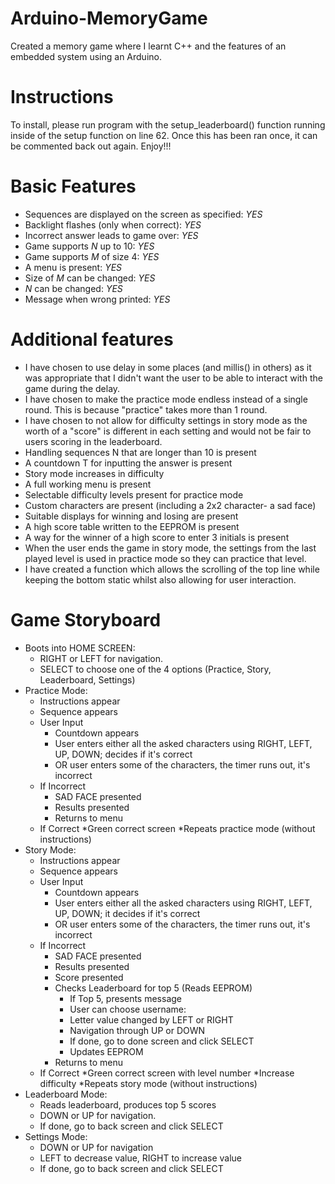 # Arduino-MemoryGame
Created a memory game where I learnt C++ and the features of an embedded system using an Arduino.

# Instructions

To install, please run program with the setup_leaderboard() function running
inside of the setup function on line 62. Once this has been ran once, 
it can be commented back out again. Enjoy!!!

# Basic Features

* Sequences are displayed on the screen as specified: *YES*
* Backlight flashes (only when correct): *YES*
* Incorrect answer leads to game over: *YES*
* Game supports *N* up to 10: *YES*
* Game supports *M* of size 4: *YES*
* A menu is present: *YES*
* Size of *M* can be changed: *YES*
* *N* can be changed: *YES*
* Message when wrong printed: *YES*

# Additional features

* I have chosen to use delay in some places (and millis() in others) as it 
was appropriate that I didn't want the user to be able to interact with the 
game during the delay.
* I have chosen to make the practice mode endless instead of a single round. 
This is because "practice" takes more than 1 round.
* I have chosen to not allow for difficulty settings in story mode as the 
worth of a "score" is different in each setting and would not be fair to 
users scoring in the leaderboard.
* Handling sequences N that are longer than 10 is present
* A countdown T for inputting the answer is present
* Story mode increases in difficulty
* A full working menu is present
* Selectable difficulty levels present for practice mode
* Custom characters are present (including a 2x2 character- a sad face)
* Suitable displays for winning and losing are present
* A high score table written to the EEPROM is present
* A way for the winner of a high score to enter 3 initials is present
* When the user ends the game in story mode, the settings from the last 
played level is used in practice mode so they can practice that level.
* I have created a function which allows the scrolling of the top line 
while keeping the bottom static whilst also allowing for user interaction.

# Game Storyboard

* Boots into HOME SCREEN: 
	* RIGHT or LEFT for navigation. 
	* SELECT to choose one of the 4 options (Practice, Story, Leaderboard, Settings)
* Practice Mode:
	* Instructions appear
	* Sequence appears
	* User Input
		* Countdown appears
		* User enters either all the asked characters using RIGHT, LEFT, UP, DOWN; decides if it's correct 
		* OR user enters some of the characters, the timer runs out, it's incorrect
	* If Incorrect
		* SAD FACE presented
		* Results presented
		* Returns to menu
	* If Correct
		*Green correct screen
		*Repeats practice mode (without instructions)
* Story Mode:
	* Instructions appear
	* Sequence appears
	* User Input
		* Countdown appears
		* User enters either all the asked characters using RIGHT, LEFT, UP, DOWN; it decides if it's correct 
		* OR user enters some of the characters, the timer runs out, it's incorrect
	* If Incorrect
		* SAD FACE presented
		* Results presented
		* Score presented
		* Checks Leaderboard for top 5 (Reads EEPROM)
			* If Top 5, presents message
			* User can choose username:
			* Letter value changed by LEFT or RIGHT
			* Navigation through UP or DOWN
			* If done, go to done screen and click SELECT
			* Updates EEPROM
		* Returns to menu
	* If Correct
		*Green correct screen with level number
		*Increase difficulty
		*Repeats story mode (without instructions)
* Leaderboard Mode:
	* Reads leaderboard, produces top 5 scores
	* DOWN or UP for navigation. 
	* If done, go to back screen and click SELECT
* Settings Mode:
	* DOWN or UP for navigation
	* LEFT to decrease value, RIGHT to increase value
	* If done, go to back screen and click SELECT
